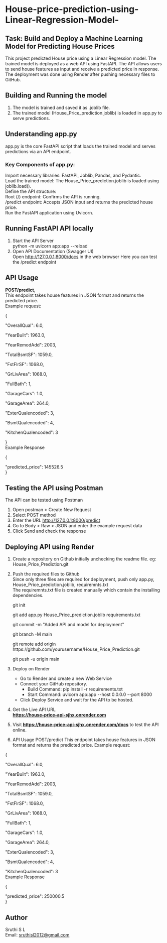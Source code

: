 # House-price-prediction-using-Linear-Regression-Model-
## Task:  Build and Deploy a Machine Learning Model for Predicting House Prices
This project predicted House price using a Linear Regression model. The trained model is deployed as a web API using FastAPI. The API allows users to send house features as input and receive a predicted price in response. The deployment was done using Render after pushing necessary files to GitHub.
## Building and Running the model
1. The model is trained and saved it as .joblib file.
2. The trained model (House_Price_prediction.joblib) is loaded in app.py to serve predictions.

## Understanding app.py
app.py is the core FastAPI script that loads the trained model and serves predictions via an API endpoint.
### Key Components of app.py:<br>
Import necessary libraries: FastAPI, Joblib, Pandas, and Pydantic.<br>
Load the trained model: The House_Price_prediction.joblib is loaded using joblib.load().<br>
Define the API structure:<br>
Root (/) endpoint: Confirms the API is running.<br>
/predict endpoint: Accepts JSON input and returns the predicted house price.<br>
Run the FastAPI application using Uvicorn.

## Running FastAPI API locally
1. Start the API Server<br>
   python -m uvicorn app:app --reload
2. Open API Documentation (Swagger UI)<br>
   Open http://127.0.0.1:8000/docs in the web browser
   Here you can test the /predict endpoint
## API Usage
**POST/predict**,<br>
This endpoint takes house features in JSON format and returns the predicted price.<br>
Example request:
 <p>{<br>
    <p>"OverallQual": 6.0, <br>
   <p> "YearBuilt": 1963.0, <br>
    <p>"YearRemodAdd": 2003, <br>
    <p>"TotalBsmtSF": 1059.0, <br>
   <p> "FstFlrSF": 1068.0, <br>
   <p> "GrLivArea": 1068.0, <br>
   <p> "FullBath": 1, <br>
    <p>"GarageCars": 1.0, <br>
   <p> "GarageArea": 264.0, <br>
   <p> "ExterQualencoded": 3, <br>
   <p> "BsmtQualencoded": 4, <br>
   <p> "KitchenQualencoded": 3 <br>
  <p>} <br>
Example Response<br>
 <p>{<br>
    <p> "predicted_price": 145526.5 <br>
} <br>

## Testing the API using Postman
The API can be tested using Postman
1. Open postman > Create New Request
2. Select POST method
3. Enter the URL http://127.0.0.1:8000/predict
4. Go to Body > Raw > JSON and enter the example request data
5. Click Send and check the response

## Deploying API using Render
1. Create a repository on Github initially unchecking the readme file. 
   eg: House_Price_Prediction.git
2. Push the required files to Github<br>
   Since only three files are required for deployment, push only app.py, House_Price_prediction.joblib, requiremnts.txt<br>
   The requiremnts.txt file is created manually which contain the installing dependencies.
   <p>git init<br>  
   <p> git add app.py House_Price_prediction.joblib requirements.txt <br>
   <p>git commit -m "Added API and model for deployment"  <br>
   <p> git branch -M main  <br>
   <p> git remote add origin https://github.com/yourusername/House_Price_Prediction.git  <br>
   <p> git push -u origin main  <br>

3. Deploy on Render
   * Go to Render and create a new Web Service
   * Connect your GitHub repository.
      * Build Command: pip install -r requirements.txt
      * Start Command: uvicorn app:app --host 0.0.0.0 --port 8000
   * Click Deploy Service and wait for the API to be hosted.
4. Get the Live API URL <br>
   **https://house-price-api-sjhx.onrender.com**
5. Visit  **https://house-price-api-sjhx.onrender.com/docs** to test the API online.
6. API Usage
POST/predict
   This endpoint takes house features in JSON format and returns the predicted price.
   Example request:
 <p>{<br>
 <p>"OverallQual": 6.0, <br>
   <p> "YearBuilt": 1963.0, <br>
    <p>"YearRemodAdd": 2003, <br>
    <p>"TotalBsmtSF": 1059.0, <br>
   <p> "FstFlrSF": 1068.0, <br>
   <p> "GrLivArea": 1068.0, <br>
   <p> "FullBath": 1, <br>
    <p>"GarageCars": 1.0, <br>
   <p> "GarageArea": 264.0, <br>
   <p> "ExterQualencoded": 3, <br>
   <p> "BsmtQualencoded": 4, <br>
   <p> "KitchenQualencoded": 3 <br>
Example Response<br>
 <p>{<br>
    <p> "predicted_price": 250000.5 <br>
} <br>

## Author
Sruthi S L<br>
Email: sruthisl2012@gmail.com
   
   
     
   
